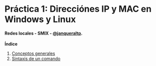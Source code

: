 # Práctica 1: Direcciónes IP y MAC en Windows y Linux
#### Redes locales - SMIX - [@janqueraltp](https://github.com/janqueraltp).
**Índice**
1. [Conceptos generales](#id1)
2. [Sintaxis de un comando](#id2)
